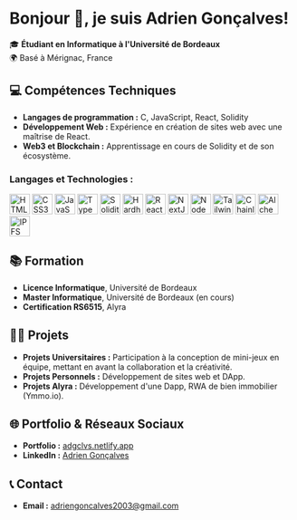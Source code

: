 # Bonjour 👋, je suis Adrien Gonçalves!

🎓 **Étudiant en Informatique à l'Université de Bordeaux**  
🌍 Basé à Mérignac, France

## 💻 Compétences Techniques

- **Langages de programmation :** C, JavaScript, React, Solidity
- **Développement Web :** Expérience en création de sites web avec une maîtrise de React.
- **Web3 et Blockchain :** Apprentissage en cours de Solidity et de son écosystème.

### Langages et Technologies :

<p align="left">
<a href="https://developer.mozilla.org/en-US/docs/Glossary/HTML5" target="_blank" rel="noreferrer"><img src="https://raw.githubusercontent.com/danielcranney/readme-generator/main/public/icons/skills/html5-colored.svg" width="36" height="36" alt="HTML5" /></a>
<a href="https://www.w3.org/TR/CSS/#css" target="_blank" rel="noreferrer"><img src="https://raw.githubusercontent.com/danielcranney/readme-generator/main/public/icons/skills/css3-colored.svg" width="36" height="36" alt="CSS3" /></a>
<a href="https://developer.mozilla.org/en-US/docs/Web/JavaScript" target="_blank" rel="noreferrer"><img src="https://raw.githubusercontent.com/danielcranney/readme-generator/main/public/icons/skills/javascript-colored.svg" width="36" height="36" alt="JavaScript" /></a>
<a href="https://www.typescriptlang.org/" target="_blank" rel="noreferrer"><img src="https://raw.githubusercontent.com/danielcranney/readme-generator/main/public/icons/skills/typescript-colored.svg" width="36" height="36" alt="TypeScript" /></a>
<a href="https://docs.soliditylang.org/en/v0.8.13/" target="_blank" rel="noreferrer"><img src="https://www.svgrepo.com/show/374088/solidity.svg" width="36" height="36" alt="Solidity" /></a>
<a href="https://hardhat.org/" target="_blank" rel="noreferrer"><img src="https://raw.githubusercontent.com/danielcranney/readme-generator/main/public/icons/skills/hardhat-colored.svg" width="36" height="36" alt="Hardhat" /></a>
<a href="https://reactjs.org/" target="_blank" rel="noreferrer"><img src="https://raw.githubusercontent.com/danielcranney/readme-generator/main/public/icons/skills/react-colored.svg" width="36" height="36" alt="React" /></a>
<a href="https://nextjs.org/docs" target="_blank" rel="noreferrer"><img src="https://assets.vercel.com/image/upload/v1662130559/nextjs/Icon_dark_background.png" width="36" height="36" alt="NextJs" /></a>
<a href="https://nodejs.org/en/" target="_blank" rel="noreferrer"><img src="https://raw.githubusercontent.com/danielcranney/readme-generator/main/public/icons/skills/nodejs-colored.svg" width="36" height="36" alt="NodeJS" /></a>
<a href="https://tailwindcss.com/" target="_blank" rel="noreferrer"><img src="https://raw.githubusercontent.com/danielcranney/readme-generator/main/public/icons/skills/tailwindcss-colored.svg" width="36" height="36" alt="TailwindCSS" /></a>
<a href="https://chain.link/" target="_blank" rel="noreferrer"><img src="https://raw.githubusercontent.com/danielcranney/readme-generator/main/public/icons/skills/chainlink-colored.svg" width="36" height="36" alt="Chainlink" /></a>
<a href="https://docs.alchemy.com/alchemy/documentation/alchemy-web3" target="_blank" rel="noreferrer"><img src="https://raw.githubusercontent.com/danielcranney/readme-generator/main/public/icons/skills/alchemy-colored.svg" width="36" height="36" alt="Alchemy" /></a> <a href="https://ipfs.io/" target="_blank" rel="noreferrer"><img src="https://docs.ipfs.tech/images/ipfs-logo.svg" width="36" height="36" alt="IPFS" /></a>

  ## 📚 Formation

- **Licence Informatique**, Université de Bordeaux
- **Master Informatique**, Université de Bordeaux (en cours)
- **Certification RS6515**, Alyra

## 👨‍💻 Projets

- **Projets Universitaires :** Participation à la conception de mini-jeux en équipe, mettant en avant la collaboration et la créativité.
- **Projets Personnels :** Développement de sites web et DApp.
- **Projets Alyra :** Développement d'une Dapp, RWA de bien immobilier (Ymmo.io).

## 🌐 Portfolio & Réseaux Sociaux

- **Portfolio :** [adgclvs.netlify.app](https://adgclvs.netlify.app)
- **LinkedIn :** [Adrien Gonçalves](http://linkedin.com/in/adrien-gonçalves)

## 📞 Contact

- **Email :** [adriengoncalves2003@gmail.com](mailto:adriengoncalves2003@gmail.com)
